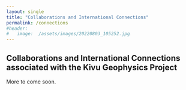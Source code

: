 ```yaml
---
layout: single
title: "Collaborations and International Connections"
permalink: /connections
#header:
#   image:  /assets/images/20220803_105252.jpg
---
```



## Collaborations and International Connections  associated with the Kivu Geophysics Project

More to come soon.